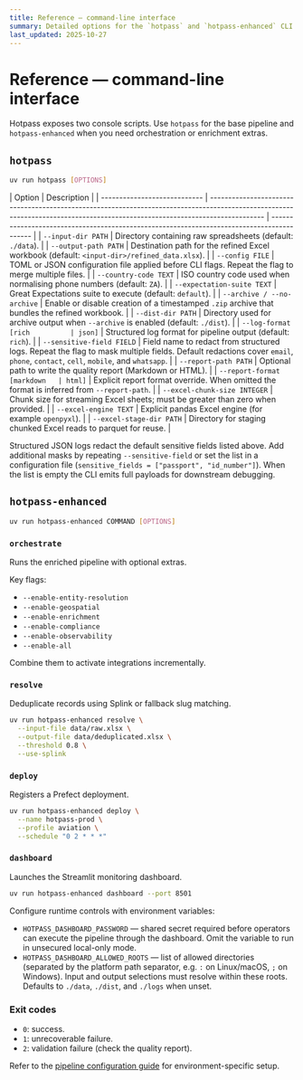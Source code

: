 ```yaml
---
title: Reference — command-line interface
summary: Detailed options for the `hotpass` and `hotpass-enhanced` CLI entry points.
last_updated: 2025-10-27
---
```


# Reference — command-line interface

Hotpass exposes two console scripts. Use `hotpass` for the base pipeline and `hotpass-enhanced` when you need orchestration or enrichment extras.

## `hotpass`

```bash
uv run hotpass [OPTIONS]
```

| Option                       | Description                                                                                                                                                                 |
| ---------------------------- | --------------------------------------------------------------------------------------------------------------------------------------------------------------------------- | ------------------------------------------------------------------------------------------ |
| `--input-dir PATH`           | Directory containing raw spreadsheets (default: `./data`).                                                                                                                  |
| `--output-path PATH`         | Destination path for the refined Excel workbook (default: `<input-dir>/refined_data.xlsx`).                                                                                 |
| `--config FILE`              | TOML or JSON configuration file applied before CLI flags. Repeat the flag to merge multiple files.                                                                          |
| `--country-code TEXT`        | ISO country code used when normalising phone numbers (default: `ZA`).                                                                                                       |
| `--expectation-suite TEXT`   | Great Expectations suite to execute (default: `default`).                                                                                                                   |
| `--archive / --no-archive`   | Enable or disable creation of a timestamped `.zip` archive that bundles the refined workbook.                                                                               |
| `--dist-dir PATH`            | Directory used for archive output when `--archive` is enabled (default: `./dist`).                                                                                          |
| `--log-format [rich          | json]`                                                                                                                                                                      | Structured log format for pipeline output (default: `rich`).                               |
| `--sensitive-field FIELD`    | Field name to redact from structured logs. Repeat the flag to mask multiple fields. Default redactions cover `email`, `phone`, `contact`, `cell`, `mobile`, and `whatsapp`. |
| `--report-path PATH`         | Optional path to write the quality report (Markdown or HTML).                                                                                                               |
| `--report-format [markdown   | html]`                                                                                                                                                                      | Explicit report format override. When omitted the format is inferred from `--report-path`. |
| `--excel-chunk-size INTEGER` | Chunk size for streaming Excel sheets; must be greater than zero when provided.                                                                                             |
| `--excel-engine TEXT`        | Explicit pandas Excel engine (for example `openpyxl`).                                                                                                                      |
| `--excel-stage-dir PATH`     | Directory for staging chunked Excel reads to parquet for reuse.                                                                                                             |

Structured JSON logs redact the default sensitive fields listed above. Add additional masks by repeating `--sensitive-field` or
set the list in a configuration file (`sensitive_fields = ["passport", "id_number"]`). When the list is empty the CLI emits full
payloads for downstream debugging.

## `hotpass-enhanced`

```bash
uv run hotpass-enhanced COMMAND [OPTIONS]
```

### `orchestrate`

Runs the enriched pipeline with optional extras.

Key flags:

- `--enable-entity-resolution`
- `--enable-geospatial`
- `--enable-enrichment`
- `--enable-compliance`
- `--enable-observability`
- `--enable-all`

Combine them to activate integrations incrementally.

### `resolve`

Deduplicate records using Splink or fallback slug matching.

```bash
uv run hotpass-enhanced resolve \
  --input-file data/raw.xlsx \
  --output-file data/deduplicated.xlsx \
  --threshold 0.8 \
  --use-splink
```

### `deploy`

Registers a Prefect deployment.

```bash
uv run hotpass-enhanced deploy \
  --name hotpass-prod \
  --profile aviation \
  --schedule "0 2 * * *"
```

### `dashboard`

Launches the Streamlit monitoring dashboard.

```bash
uv run hotpass-enhanced dashboard --port 8501
```

Configure runtime controls with environment variables:

- `HOTPASS_DASHBOARD_PASSWORD` — shared secret required before operators can execute the pipeline through the dashboard. Omit the variable to run in unsecured local-only mode.
- `HOTPASS_DASHBOARD_ALLOWED_ROOTS` — list of allowed directories (separated by the platform path separator, e.g. `:` on Linux/macOS, `;` on Windows). Input and output selections must resolve within these roots. Defaults to `./data`, `./dist`, and `./logs` when unset.

### Exit codes

- `0`: success.
- `1`: unrecoverable failure.
- `2`: validation failure (check the quality report).

Refer to the [pipeline configuration guide](../how-to-guides/configure-pipeline.md) for environment-specific setup.
